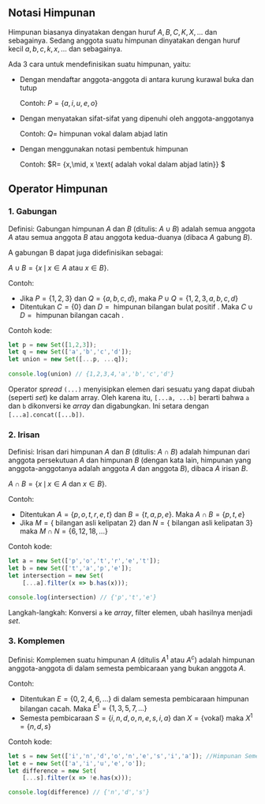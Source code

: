 ## Notasi Himpunan

Himpunan biasanya dinyatakan dengan huruf $A, B, C, K, X, ...$ dan sebagainya. Sedang anggota suatu himpunan dinyatakan dengan huruf kecil $a, b,c, k, x,...$ dan sebagainya.

Ada 3 cara untuk mendefinisikan suatu himpunan, yaitu:
- Dengan mendaftar anggota-anggota di antara kurung kurawal buka dan tutup

    Contoh: $P = \{a,i,u,e,o\}$

- Dengan menyatakan sifat-sifat yang dipenuhi oleh anggota-anggotanya

    Contoh: $Q =$ himpunan vokal dalam abjad latin

- Dengan menggunakan notasi pembentuk himpunan

    Contoh: $R= \{x\,\mid\, x \text{ adalah vokal dalam abjad latin}\} $

## Operator Himpunan

### 1. Gabungan

Definisi: Gabungan himpunan $A$ dan $B$ (ditulis: $A \cup B$) adalah semua anggota $A$ atau semua anggota $B$ atau anggota kedua-duanya (dibaca $A$ gabung $B$).

A gabungan B dapat juga didefinisikan sebagai:

$A\cup B=\{x\,\mid\, x \in A \text{ atau } x \in B\}.$

Contoh:

- Jika $P = \{1,2,3\}$ dan $Q = \{a,b,c,d\}$, maka $P \cup Q = \{1,2,3,a,b,c,d\}$
- Ditentukan $C = \{0\}$ dan $D = \text{ himpunan bilangan bulat positif }$. Maka $C \cup D = \text{ himpunan bilangan cacah }$.

Contoh kode:

```Javascript
let p = new Set([1,2,3]);
let q = new Set(['a','b','c','d']);
let union = new Set([...p, ...q]);
    
console.log(union) // {1,2,3,4,'a','b','c','d'}
```

Operator *spread* `(...)` menyisipkan elemen dari sesuatu yang dapat diubah (seperti *set*) ke dalam array. Oleh karena itu, `[...a, ...b]` berarti bahwa `a` dan `b` dikonversi ke *array* dan digabungkan. Ini setara dengan `[...a].concat([...b])`.

### 2. Irisan

Definisi: Irisan dari himpunan $A$ dan $B$ (ditulis: $A \cap B$) adalah himpunan dari anggota persekutuan $A$ dan himpunan $B$ (dengan kata lain, himpunan yang anggota-anggotanya adalah anggota  $A$ dan anggota $B$), dibaca $A$ irisan $B$.


$A\cap B=\{x\,\mid\, x \in A \text{ dan } x \in B\}.$

Contoh:

- Ditentukan $A = \{p,o,t,r,e,t\}$ dan $B=\{t,a,p,e\}$. Maka $A \cap B = \{p,t,e\}$
- Jika $M = \{\text{ bilangan asli kelipatan 2}\}$ dan $N = \{\text{ bilangan asli kelipatan 3}\}$ maka $M \cap N = \{6,12,18,...\}$

Contoh kode:

```Javascript
let a = new Set(['p','o','t','r','e','t']);
let b = new Set(['t','a','p','e']);
let intersection = new Set(
    [...a].filter(x => b.has(x)));

console.log(intersection) // {'p','t','e'}
```

Langkah-langkah: Konversi `a` ke *array*, filter elemen, ubah hasilnya menjadi *set*.

### 3. Komplemen

Definisi: Komplemen suatu himpunan $A$ (ditulis $A^{1}$ atau $A^{c}$) adalah himpunan anggota-anggota di dalam semesta pembicaraan yang bukan anggota $A$.

Contoh:

- Ditentukan $E = \{0,2,4,6,...\}$ di dalam semesta pembicaraan himpunan bilangan cacah. Maka $E^{1} = \{1,3,5,7,...\}$
- Semesta pembicaraan $S = \{i,n,d,o,n,e,s,i,a\}$ dan $X = \{\text{vokal}\}$ maka $X^{1}=\{n,d,s\}$

Contoh kode:

```Javascript
let s = new Set(['i','n','d','o','n','e','s','i','a']); //Himpunan Semesta
let e = new Set(['a','i','u','e','o']);
let difference = new Set(
    [...s].filter(x => !e.has(x)));

console.log(difference) // {'n','d','s'}
```